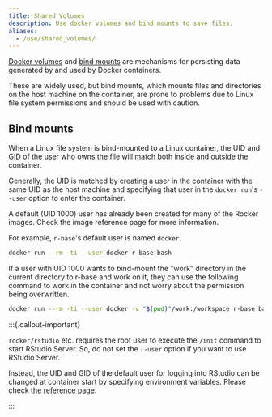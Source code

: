 ```yaml
---
title: Shared Volumes
description: Use docker volumes and bind mounts to save files.
aliases:
  - /use/shared_volumes/
---
```


[Docker volumes](https://docs.docker.com/storage/volumes/) and [bind mounts](https://docs.docker.com/storage/bind-mounts/) are
mechanisms for persisting data generated by and used by Docker containers.

These are widely used, but bind mounts, which mounts files and directories on the host machine on the container,
are prone to problems due to Linux file system permissions and should be used with caution.

## Bind mounts

When a Linux file system is bind-mounted to a Linux container,
the UID and GID of the user who owns the file will match both inside and outside the container.

Generally, the UID is matched by creating a user in the container with the same UID as the host machine
and specifying that user in the `docker run`'s `--user` option to enter the container.

A default (UID 1000) user has already been created for many of the Rocker images.
Check the image reference page for more information.

For example, `r-base`'s default user is named `docker`.

```sh
docker run --rm -ti --user docker r-base bash
```

If a user with UID 1000 wants to bind-mount the "work" directory in the current directory to r-base and work on it,
they can use the following command to work in the container and not worry about the permission being overwritten.

```sh
docker run --rm -ti --user docker -v "$(pwd)"/work:/workspace r-base bash
```

:::{.callout-important}

`rocker/rstudio` etc. requires the root user to execute the `/init` command to start RStudio Server.
So, do not set the `--user` option if you want to use RStudio Server.

Instead, the UID and GID of the default user for logging into RStudio
can be changed at container start by specifying environment variables.
Please check [the reference page](../images/versioned/rstudio.md#userid-and-groupid).

:::
